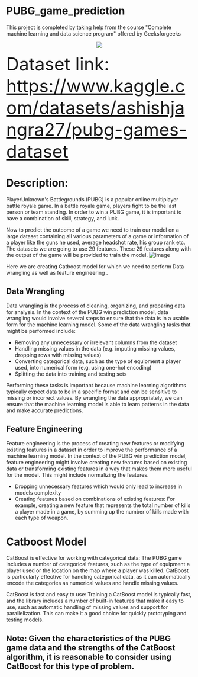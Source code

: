 # PUBG_game_prediction
This project is completed by taking help from the course "Complete machine learning and data science program" offered by Geeksforgeeks
<p align="center">
  <img src="https://encrypted-tbn0.gstatic.com/images?q=tbn:ANd9GcQBjgKzJDV52QtQKCsButgKH-5l153n6zKJYJ8CmW6vxUvn5HQtQOpfzMYPLCt4j97cEDQ&usqp=CAU">
</p>

<font size=30>Dataset link: https://www.kaggle.com/datasets/ashishjangra27/pubg-games-dataset</font>

# Description:
PlayerUnknown's Battlegrounds (PUBG) is a popular online multiplayer battle royale game. In a battle royale game, players fight to be the last person or team standing. In order to win a PUBG game, it is important to have a combination of skill, strategy, and luck.

Now to predict the outcome of a game we need to train our model on a large dataset containing all various parameters of a game or information of a player like the guns he used, average headshot rate, his group rank etc. The datasets we are going to use 29 features. These 29 features along with the output of the game will be provided to train the model. 
![image](https://github.com/user-attachments/assets/9e078af3-0275-4c03-815c-3c08fa26eef1)

Here we are creating Catboost model for which we need to perform  Data wrangling as well as feature engineering .

## Data Wrangling
Data wrangling is the process of cleaning, organizing, and preparing data for analysis. In the context of the PUBG win prediction model, data wrangling would involve several steps to ensure that the data is in a usable form for the machine learning model.
Some of the data wrangling tasks that might be performed include:
- Removing any unnecessary or irrelevant columns from the dataset
- Handling missing values in the data (e.g. imputing missing values, dropping rows with missing values)
- Converting categorical data, such as the type of equipment a player used, into numerical form (e.g. using one-hot encoding)
- Splitting the data into training and testing sets

Performing these tasks is important because machine learning algorithms typically expect data to be in a specific format and can be sensitive to missing or incorrect values. By wrangling the data appropriately, we can ensure that the machine learning model is able to learn patterns in the data and make accurate predictions.

## Feature Engineering
Feature engineering is the process of creating new features or modifying existing features in a dataset in order to improve the performance of a machine learning model. In the context of the PUBG win prediction model, feature engineering might involve creating new features based on existing data or transforming existing features in a way that makes them more useful for the model.
This might include normalizing the features.

- Dropping unnecessary features which would only lead to increase in models complexity
- Creating features based on combinations of existing features: For example, creating a new feature that represents the total number of kills a player made in a game, by summing up the number of kills made with each type of weapon.

# Catboost Model

CatBoost is effective for working with categorical data: The PUBG game includes a number of categorical features, such as the type of equipment a player used or the location on the map where a player was killed. CatBoost is particularly effective for handling categorical data, as it can automatically encode the categories as numerical values and handle missing values.

CatBoost is fast and easy to use: Training a CatBoost model is typically fast, and the library includes a number of built-in features that make it easy to use, such as automatic handling of missing values and support for parallelization. This can make it a good choice for quickly prototyping and testing models.


## Note: Given the characteristics of the PUBG game data and the strengths of the CatBoost algorithm, it is reasonable to consider using CatBoost for this type of problem.






